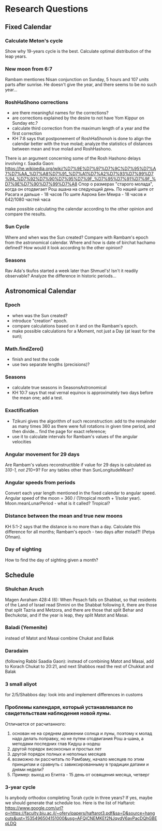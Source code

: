 ---
---
# Research Questions #

## Fixed Calendar ##

### Calculate Meton's cycle ###

Show why 19-years cycle is the best.
Calculate optimal distribution of the leap years.

### New moon from 6:7 ###

Rambam mentiones Nisan conjunction on Sunday, 5 hours and 107 units parts after sunrise.
He doesn't give the year, and there seems to be no such year...

### RoshHaShono corrections ###

- are there meaningful names for the corrections?
- are corrections explained by the desire to not have Yom Kippur on Sunday etc.?
- calculate third correction from the maximum length of a year and the first correction
- KH 7:8 says that postponement of RoshHaShonoh is done to align the calendar better
with the true molad; analyze the statistics of distances between mean and true molad
and RoshHashono.

There is an argument concerning some of the Rosh Hashono delays involving r. Saadia Gaon:
https://he.wikipedia.org/wiki/%D7%9E%D7%97%D7%9C%D7%95%D7%A7%D7%AA_%D7%A8%D7%91_%D7%A1%D7%A2%D7%93%D7%99%D7%94_%D7%92%D7%90%D7%95%D7%9F_%D7%95%D7%91%D7%9F_%D7%9E%D7%90%D7%99%D7%A8
Спор о размерах "старого молада", когда он отодвигает Рош ашана на следующий день.
По нашей шите от Расага и дальше - 18 часов
По шите Аарона Бен Меира - 18 часов и 642/1080 частей часа

make possible calculating the calendar according to the other opinion and compare the results.

### Sun Cycle ###

Where and when was the Sun created?
Compare with Rambam's epoch from the astronomical calendar.
Where and how is date of birchat hachamo defined?
How would it look according to the other opinion? 

### Seasons ###

Rav Ada's tkufos started a week later than Shmuel's! Isn't it readily observable?
Analyze the difference in historic periods...


## Astronomical Calendar ##

### Epoch ###
- when was the Sun created?
- introduce "creation" epoch.
- compare calculations based on it and on the Rambam's epoch.
- make possible calculations for a Moment, not just a Day (at least for the sun);

### Math.findZero() ###
- finish and test the code
- use two separate lengths (precisions)?

### Seasons ###
- calculate true seasons in SeasonsAstronomical
- KH 10:7 says that real vernal equinox is approximately two days before the mean one; add a test.

### Exactification ###
- Tzikuni gives the algorithm of such reconstruction:
 add to the remainder as many times 360 as there were full rotations in given time period,
 and then divide... find the page for exact reference;
- use it to calculate intervals for Rambam's values of the angular velocities  
  
### Angular movement for 29 days ###

Are Rambam's values reconstructible if value for 29 days is calculated as 3*10-1, not 2*10+9?
For any tables other than SunLongitudeMean?

### Angular speeds from periods ###

Convert each year length mentioned in the fixed calendar to angular speed.
Angular speed of the moon = 360 / (1/tropical month + 1/solar year).
Moon.meanLunarPeriod - what is it called? Tropical?

### Distance between the mean and true new moons ###

KH 5:1-2 says that the distance is no more than a day.
Calculate this difference for all months;
Rambam's epoch - two days after molad?! (Petya Ofman).

### Day of sighting ###

How to find the day of sighting given a month?


## Schedule ##

### Shulchan Aruch ###
Magen Avraham 428:4 (6): When Pesach falls on Shabbat, so that residents of the Land of Israel
read Shmini on the Shabbat following it, there are those that split Tazria and Metzora,
and there are those that split Behar and Bechukotai, and if the year is leap, they split
Matot and Masai.

### Baladi (Yemenite) ###
instead of Matot and Masai combine Chukat and Balak

### Daradaim ###
(following Rabbi Saadia Gaon): instead of combining Matot and Masai,
add to Korach Chukat to 20:21, and next Shabbos read the rest of Chukkat and Balak

### 3 small aliyot ###
for 2/5/Shabbos day: look into and implement differences in customs 

### Проблемы календаря, который устанавливался по свидетельствам наблюдения новой луны. ###
Отличается от расчитанного:
   1) основан не на среднем движении солнца и луны, поэтому к молад надо делать поправку, но не путем отодвигания Рош а-шана, а методами последних глав Кидуш а-ходеш
   2) другой порядок високосных и простых лет
   3) другой порядок полных и неполных месяцев
   4) возможно ли рассчитать по Рамбаму, начало месяцев по этим принципам и сравнуть с завиксированныму в традиции датами и днями недели?
   5) Пример: выход из Египта - 15 день от освящения месяца, четверг

### 3-year cycle ###
Is anybody orthodox completing Torah cycle in three years?
If yes, maybe we should generate that schedule too.
Here is the list of Haftarot: https://www.google.com/url?q=https://faculty.biu.ac.il/~ofery/papers/haftarot3.pdf&sa=D&source=hangouts&ust=1535496504151000&usg=AFQjCNEMKEf2NJqydV6avPacDQhGBEqLDQ
